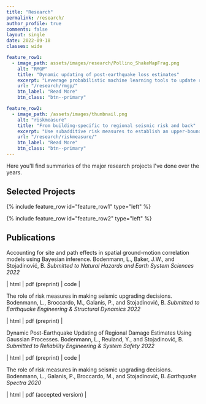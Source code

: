 ```yaml
---
title: "Research"
permalink: /research/
author_profile: true
comments: false
layout: single
date: 2022-09-18
classes: wide

feature_row1:
  - image_path: assets/images/research/Pollino_ShakeMapFrag.png
    alt: "RMGP"
    title: "Dynamic updating of post-earthquake loss estimates"
    excerpt: "Leverage probabilistic machine learning tools to update risk models with early damage reports"
    url: "/research/rmgp/"
    btn_label: "Read More"
    btn_class: "btn--primary"

feature_row2:
  - image_path: /assets/images/thumbnail.png
    alt: "riskmeasure"
    title: "From building-specific to regional seismic risk and back"
    excerpt: "Use subadditive risk measures to establish an upper-bound relation between building-specific and regional seismic risk"
    url: "/research/riskmeasure/"
    btn_label: "Read More"
    btn_class: "btn--primary"
---
```


Here you'll find summaries of the major research projects I've done over the years.

## Selected Projects

{% include feature_row id="feature_row1" type="left" %}

{% include feature_row id="feature_row2" type="left" %}

## Publications

Accounting for site and path effects in spatial ground-motion correlation models using Bayesian inference. 
Bodenmann, L., Baker, J.W., and Stojadinović, B. 
*Submitted to Natural Hazards and Earth System Sciences 2022*

| html | pdf (preprint) | code | 

The role of risk measures in making seismic upgrading decisions. 
Bodenmann, L., Broccardo, M., Galanis, P., and Stojadinović, B. 
*Submitted to Earthquake Engineering & Structural Dynamics 2022*

| html | pdf (preprint) | 

Dynamic Post-Earthquake Updating of Regional Damage Estimates Using Gaussian Processes. 
Bodenmann, L., Reuland, Y., and Stojadinović, B. 
*Submitted to Reliability Engineering & System Safety 2022*

| html | pdf (preprint) | code |

The role of risk measures in making seismic upgrading decisions. 
Bodenmann, L., Galanis, P., Broccardo, M., and Stojadinović, B. 
*Earthquake Spectra 2020*

| html | pdf (accepted version) | 

